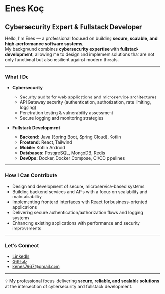 # Enes Koç  

## Cybersecurity Expert & Fullstack Developer  

Hello, I'm Enes — a professional focused on building **secure, scalable, and high-performance software systems**.  
My background combines **cybersecurity expertise** with **fullstack development**, allowing me to design and implement solutions that are not only functional but also resilient against modern threats.  

---

### What I Do
- **Cybersecurity**
  - Security audits for web applications and microservice architectures  
  - API Gateway security (authentication, authorization, rate limiting, logging)  
  - Penetration testing & vulnerability assessment  
  - Secure logging and monitoring strategies  

- **Fullstack Development**
  - **Backend:** Java (Spring Boot, Spring Cloud), Kotlin  
  - **Frontend:** React, Tailwind  
  - **Mobile:** Kotlin Android  
  - **Databases:** PostgreSQL, MongoDB, Redis  
  - **DevOps:** Docker, Docker Compose, CI/CD pipelines  

---

### How I Can Contribute
- Design and development of secure, microservice-based systems  
- Building backend services and APIs with a focus on scalability and maintainability  
- Implementing frontend interfaces with React for business-oriented applications  
- Delivering secure authentication/authorization flows and logging systems  
- Enhancing existing applications with performance and security improvements  

---

### Let’s Connect
- [LinkedIn](https://www.linkedin.com/in/enes-ko%C3%A7-16698728b/)  
- [GitHub](https://github.com/Enskc05)  
- kenes7667@gmail.com

---
💡 My professional focus: delivering **secure, reliable, and scalable solutions** at the intersection of cybersecurity and fullstack development.
